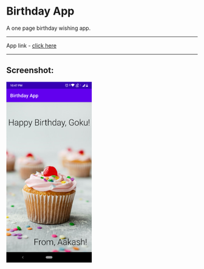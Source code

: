 # Birthday App

A one page birthday wishing app.

---

App link - [click here](https://drive.google.com/file/d/1pULoYq17lPnP3h6_MwblfbsLCHo8ve14/view?usp=sharing)

---

## Screenshot:

<img src="birthday_app.png" width="225"/>
